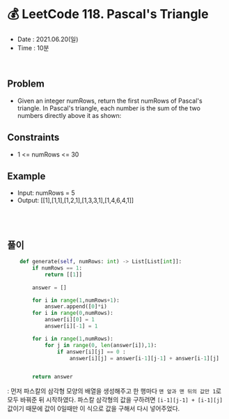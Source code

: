 # 💰 LeetCode 118. Pascal's Triangle
- Date : 2021.06.20(일)
- Time : 10분
<br>

## Problem

- Given an integer numRows, return the first numRows of Pascal's triangle. In Pascal's triangle, each number is the sum of the two numbers directly above it as shown:

## Constraints
- 1 <= numRows <= 30

## Example

- Input: numRows = 5
- Output: [[1],[1,1],[1,2,1],[1,3,3,1],[1,4,6,4,1]]

<br><br>

## 풀이
```python
    def generate(self, numRows: int) -> List[List[int]]:
        if numRows == 1:
            return [[1]]
        
        answer = []

        for i in range(1,numRows+1):
            answer.append([0]*i)
        for i in range(0,numRows):
            answer[i][0] = 1
            answer[i][-1] = 1

        for i in range(1,numRows):
            for j in range(0, len(answer[i]),1):
                if answer[i][j] == 0 :
                    answer[i][j] = answer[i-1][j-1] + answer[i-1][j]


        return answer
```
: 먼저 파스칼의 삼각형 모양의 배열을 생성해주고 한 행마다 ```맨 앞과 맨 뒤의 값만 1```로 모두 바꿔준 뒤 시작하였다. 파스칼 삼각형의 값을 구하려면 ```[i-1][j-1] + [i-1][j]``` 값이기 때문에 값이 0일때만 이 식으로 값을 구해서 다시 넣어주었다.